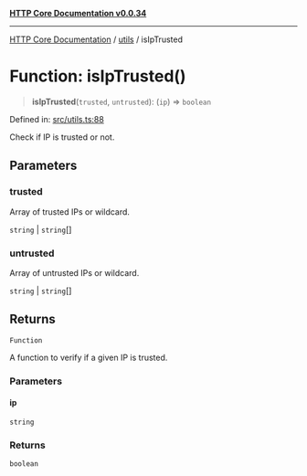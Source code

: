 [**HTTP Core Documentation v0.0.34**](../../README.md)

***

[HTTP Core Documentation](../../modules.md) / [utils](../README.md) / isIpTrusted

# Function: isIpTrusted()

> **isIpTrusted**(`trusted`, `untrusted`): (`ip`) => `boolean`

Defined in: [src/utils.ts:88](https://github.com/stonemjs/http-core/blob/424f80742be298e137f118c0e2e80266a8a78f3c/src/utils.ts#L88)

Check if IP is trusted or not.

## Parameters

### trusted

Array of trusted IPs or wildcard.

`string` | `string`[]

### untrusted

Array of untrusted IPs or wildcard.

`string` | `string`[]

## Returns

`Function`

A function to verify if a given IP is trusted.

### Parameters

#### ip

`string`

### Returns

`boolean`
